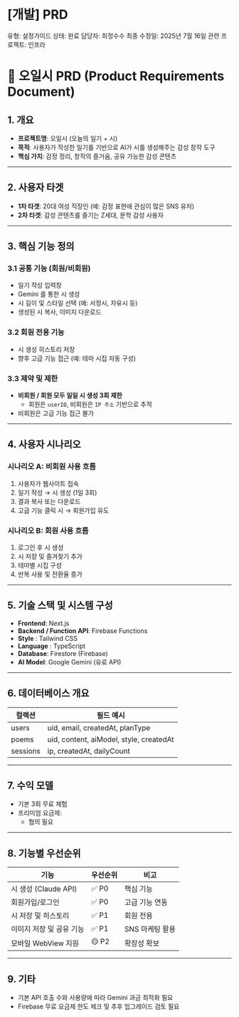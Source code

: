 # [개발] PRD

유형: 설정가이드
상태: 완료
담당자: 최정수수
최종 수정일: 2025년 7월 16일
관련 프로젝트: 인프라

# 📝 오일시 PRD (Product Requirements Document)

## 1. 개요

- **프로젝트명**: 오일시 (오늘의 일기 + 시)
- **목적**: 사용자가 작성한 일기를 기반으로 AI가 시를 생성해주는 감성 창작 도구
- **핵심 가치**: 감정 정리, 창작의 즐거움, 공유 가능한 감성 콘텐츠

---

## 2. 사용자 타겟

- **1차 타겟**: 20대 여성 직장인 (예: 감정 표현에 관심이 많은 SNS 유저)
- **2차 타겟**: 감성 콘텐츠를 즐기는 Z세대, 문학 감성 사용자

---

## 3. 핵심 기능 정의

### 3.1 공통 기능 (회원/비회원)

- 일기 작성 입력창
- Gemini 를 통한 시 생성
- 시 길이 및 스타일 선택 (예: 서정시, 자유시 등)
- 생성된 시 복사, 이미지 다운로드

### 3.2 회원 전용 기능

- 시 생성 히스토리 저장
- 향후 고급 기능 접근 (예: 테마 시집 자동 구성)

### 3.3 제약 및 제한

- **비회원 / 회원 모두 일일 시 생성 3회 제한**
  - 회원은 `userID`, 비회원은 `IP 주소` 기반으로 추적
- 비회원은 고급 기능 접근 불가

---

## 4. 사용자 시나리오

### 시나리오 A: 비회원 사용 흐름

1. 사용자가 웹사이트 접속
2. 일기 작성 → 시 생성 (1일 3회)
3. 결과 복사 또는 다운로드
4. 고급 기능 클릭 시 → 회원가입 유도

### 시나리오 B: 회원 사용 흐름

1. 로그인 후 시 생성
2. 시 저장 및 즐겨찾기 추가
3. 테마별 시집 구성
4. 반복 사용 및 전환율 증가

---

## 5. 기술 스택 및 시스템 구성

- **Frontend**: Next.js
- **Backend / Function API**: Firebase Functions
- **Style** : Tailwind CSS
- **Language** : TypeScript
- **Database**: Firestore (Firebase)
- **AI Model**: Google Gemini (유료 API)

---

## 6. 데이터베이스 개요

| 컬렉션   | 필드 예시                               |
| -------- | --------------------------------------- |
| users    | uid, email, createdAt, planType         |
| poems    | uid, content, aiModel, style, createdAt |
| sessions | ip, createdAt, dailyCount               |

---

## 7. 수익 모델

- 기본 3회 무료 체험
- 프리미엄 요금제:
  - 협의 필요

---

## 8. 기능별 우선순위

| 기능                     | 우선순위 | 비고            |
| ------------------------ | -------- | --------------- |
| 시 생성 (Claude API)     | ✅ P0    | 핵심 기능       |
| 회원가입/로그인          | ✅ P0    | 고급 기능 연동  |
| 시 저장 및 히스토리      | ✅ P1    | 회원 전용       |
| 이미지 저장 및 공유 기능 | ✅ P1    | SNS 마케팅 활용 |
| 모바일 WebView 지원      | 🟡 P2    | 확장성 확보     |

---

## 9. 기타

- 기본 API 호출 수와 사용량에 따라 Gemini 과금 최적화 필요
- Firebase 무료 요금제 한도 체크 및 추후 업그레이드 검토 필요
